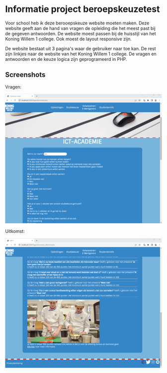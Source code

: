 # Informatie project beroepskeuzetest

Voor school heb ik deze berooepskeuze website moeten maken. Deze website geeft aan de hand van vragen de opleiding die het meest past bij de gegeven antwoorden. De website moest passen bij de huisstijl van het Koning Willem 1 college. Ook moest de layout responsive zijn.

De website bestaat uit 3 pagina's waar de gebruiker naar toe kan. De rest zijn linkjes naar de website van het Koning Willem 1 college. De vragen en antwoorden en de keuze logica zijn geprogrameerd in PHP.

## Screenshots

Vragen:

![screenshot](Images/screenshot1.png)

Uitkomst:

![screenshot](Images/screenshot2.png)
